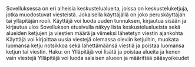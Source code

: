 Sovelluksessa on eri aiheisia keskustelualueita, joissa on keskusteluketjuja, jotka muodostuvat viesteistä. Jokaisella käyttäjällä on joko peruskäyttäjän tai ylläpitäjän rooli.
Käyttäjä voi luoda uuden tunnuksen, kirjautua sisään ja kirjautua ulos
Sovelluksen etusivulla näkyy lista keskustelualueista sekä alueiden ketjujen ja viestien määrä ja viimeksi lähetetyn viestin ajankohta
Käyttäjä voi kirjoittaa uusia viestejä olemassa oleviin ketjuihin, muokata luomansa ketju notsikkoa sekä lähettämäänsä viestiä ja poistaa luomansa ketjun tai viestin.
Haku: on
Ylläpitäjä voi lisätä ja poistaa alueita ja kenen vain viestejä
Ylläpitäjä voi luoda salaisen alueen ja määrittää pääsyoikeudet
